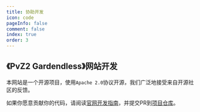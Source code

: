 ```yaml
---
title: 协助开发
icon: code
pageInfo: false
comment: false
index: true
order: 3
---
```


## 《PvZ2 Gardendless》网站开发

本网站是一个开源项目，使用`Apache 2.0`协议开源，我们广泛地接受来自开源社区的反馈。

如果你愿意贡献你的代码，请阅读[官网开发指南](/guide/webGuide.md)，并提交PR到[项目仓库](https://github.com/Gzh0821/pvzg_site)。
